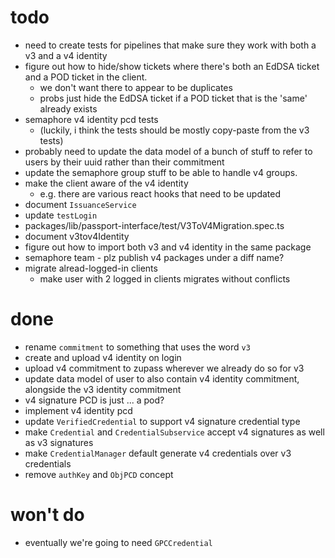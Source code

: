 # todo

- need to create tests for pipelines that make sure they work with both a v3 and a v4 identity
- figure out how to hide/show tickets where there's both an EdDSA ticket and a POD ticket in the client.
  - we don't want there to appear to be duplicates
  - probs just hide the EdDSA ticket if a POD ticket that is the 'same' already exists
- semaphore v4 identity pcd tests
  - (luckily, i think the tests should be mostly copy-paste from the v3 tests)
- probably need to update the data model of a bunch of stuff to refer to users by their uuid rather than their commitment
- update the semaphore group stuff to be able to handle v4 groups.
- make the client aware of the v4 identity
  - e.g. there are various react hooks that need to be updated
- document `IssuanceService`
- update `testLogin`
- packages/lib/passport-interface/test/V3ToV4Migration.spec.ts
- document v3tov4Identity
- figure out how to import both v3 and v4 identity in the same package
- semaphore team - plz publish v4 packages under a diff name?
- migrate alread-logged-in clients
  - make user with 2 logged in clients migrates without conflicts

# done

- rename `commitment` to something that uses the word `v3`
- create and upload v4 identity on login
- upload v4 commitment to zupass wherever we already do so for v3
- update data model of user to also contain v4 identity commitment, alongside the v3 identity commitment
- v4 signature PCD is just ... a pod?
- implement v4 identity pcd
- update `VerifiedCredential` to support v4 signature credential type
- make `Credential` and `CredentialSubservice` accept v4 signatures as well as v3 signatures
- make `CredentialManager` default generate v4 credentials over v3 credentials
- remove `authKey` and `ObjPCD` concept

# won't do

- eventually we're going to need `GPCCredential`

